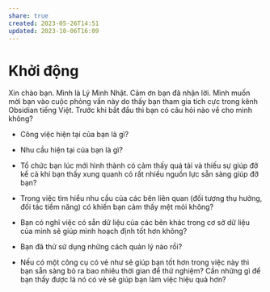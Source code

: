 ```yaml
---
share: true
created: 2023-05-26T14:51
updated: 2023-10-06T16:09
---
```

# Khởi động
Xin chào bạn. Mình là Lý Minh Nhật. Cảm ơn bạn đã nhận lời. Mình muốn mời bạn vào cuộc phỏng vấn này do thấy bạn tham gia tích cực trong kênh Obsidian tiếng Việt. Trước khi bắt đầu thì bạn có câu hỏi nào về cho mình không?

- Công việc hiện tại của bạn là gì?
- Nhu cầu hiện tại của bạn là gì?


- Tổ chức bạn lúc mới hình thành có cảm thấy quá tải và thiếu sự giúp đỡ kể cả khi bạn thấy xung quanh có rất nhiều nguồn lực sẵn sàng giúp đỡ bạn?  
- Trong việc tìm hiểu nhu cầu của các bên liên quan (đối tượng thụ hưởng, đối tác tiềm năng) có khiến bạn cảm thấy mệt mỏi không? 
- Bạn có nghĩ việc có sẵn dữ liệu của các bên khác trong cơ sở dữ liệu của mình sẽ giúp mình hoạch định tốt hơn không?  
- Bạn đã thử sử dụng những cách quản lý nào rồi?  
- Nếu có một công cụ có vẻ như sẽ giúp bạn tốt hơn trong việc này thì bạn sẵn sàng bỏ ra bao nhiêu thời gian để thử nghiệm? Cần những gì để bạn thấy được là nó có vẻ sẽ giúp bạn làm việc hiệu quả hơn?
